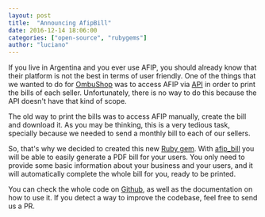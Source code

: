```yaml
---
layout: post
title:  "Announcing AfipBill"
date: 2016-12-14 18:06:00
categories: ["open-source", "rubygems"]
author: "luciano"
---
```


If you live in Argentina and you ever use AFIP, you should already know that their platform is not the best in terms of user friendly.
One of the things that we wanted to do for [OmbuShop](https://www.ombushop.com) was to access AFIP via [API](http://www.afip.gob.ar/ws) in order to print the bills of each seller. Unfortunately, there is no way to do this because the API doesn't have that kind of scope.

<!--more-->

The old way to print the bills was to access AFIP manually, create the bill and download it. As you may be thinking, this is a very tedious task, specially because we needed to send a monthly bill to each of our sellers.

So, that's why we decided to created this new [Ruby gem](https://rubygems.org/gems/afip_bill). With [afip_bill](https://github.com/ombulabs/afip_bill) you will be able to easily generate a PDF bill for your users. You only need to provide some basic information about your business and your users, and it will automatically complete the whole bill for you, ready to be printed.

You can check the whole code on [Github](https://github.com/ombulabs/afip_bill), as well as the documentation on how to use it.
If you detect a way to improve the codebase, feel free to send us a PR.
